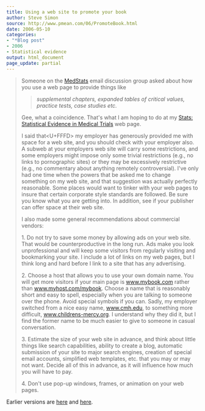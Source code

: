```yaml
---
title: Using a web site to promote your book
author: Steve Simon
source: http://www.pmean.com/06/PromoteBook.html
date: 2006-05-10
categories:
- "*Blog post"
- 2006
- Statistical evidence
output: html_document
page_update: partial
---
```


> Someone on the [MedStats](../category/InterestingWebsites.html#MeStXx)
> email discussion group asked about how you use a web page to provide
> things like
>
> > *supplemental chapters, expanded tables of critical values, practice
> > tests, case studies etc.*
>
> Gee, what a coincidence. That's what I am hoping to do at my [Stats:
> Statistical Evidence in Medical Trials](../evidence.asp) web page.
>
> I said that<U+FFFD> my employer has generously provided me with space for a
> web site, and you should check with your employer also. A subweb at
> your employers web site will carry some restrictions, and some
> employers might impose only some trivial restrictions (e.g., no links
> to pornographic sites) or they may be excessively restrictive (e.g.,
> no commentary about anything remotely controversial). I've only had
> one time when the powers that be asked me to change something on my
> web site, and that suggestion was actually perfectly reasonable. Some
> places would want to tinker with your web pages to insure that certain
> corporate style standards are followed. Be sure you know what you are
> getting into. In addition, see if your publisher can offer space at
> their web site.
>
> I also made some general recommendations about commercial vendors:
>
> 1\. Do not try to save some money by allowing ads on your web site. That
> would be counterproductive in the long run. Ads make you look
> unprofessional and will keep some visitors from regularly visiting and
> bookmarking your site. I include a lot of links on my web pages, but I
> think long and hard before I link to a site that has any advertising.
>
> 2\. Choose a host that allows you to use your own domain name. You will
> get more visitors if your main page is www.mybook.com rather than
> www.myhost.com/mybook. Choose a name that is reasonably short and easy
> to spell, especially when you are talking to someone over the phone.
> Avoid special symbols if you can. Sadly, my employer switched from a
> nice easy name, www.cmh.edu, to something more difficult,
> www.childrens-mercy.org. I understand why they did it, but I find the
> former name to be much easier to give to someone in casual conversation.
>
> 3\. Estimate the size of your web site in advance, and think about little
> things like search capabilities, ability to create a blog, automatic
> submission of your site to major search engines, creation of special
> email accounts, simplified web templates, etc. that you may or may not
> want. Decide all of this in advance, as it will influence how much you
> will have to pay.
>
> 4\. Don't use pop-up windows, frames, or animation on your web pages.

Earlier versions are [here][sim1] and [here][sim2].

[sim1]: http://www.pmean.com/06/PromoteBook.html
[sim2]: http://new.pmean.com/PromoteBook/


